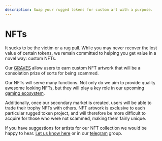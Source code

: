 ```yaml
---
description: Swap your rugged tokens for custom art with a purpose.
---
```


# NFTs

It sucks to be the victim or a rug pull. While you may never recover the lost value of certain tokens, we remain committed to helping you get value in a novel way: custom NFTs. 

Our [GRAVES](graves/) allow users to earn custom NFT artwork that will be a consolation prize of sorts for being scammed. 

Our NFTs will serve many functions. Not only do we aim to provide quality awesome looking NFTs, but they will play a key role in our upcoming [gaming ecosystem](./). 

Additionally, once our secondary market is created, users will be able to trade their trophy NFTs with others. NFT artwork is exclusive to each particular rugged token project, and will therefore be more difficult to acquire for those who were not scammed, making them fairly unique. 

If you have suggestions for artists for our NFT collection we would be happy to hear. [Let us know here](../../feedback-suggestions-and-bug-bounty.md) or in our [telegram](../../other-links/socials.md) group.

